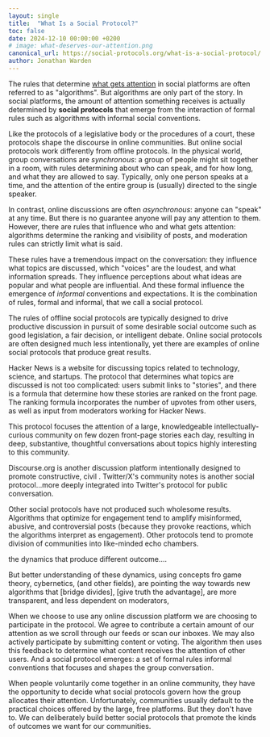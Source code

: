 ```yaml
---
layout: single
title:  "What Is a Social Protocol?"
toc: false 
date: 2024-12-10 00:00:00 +0200
# image: what-deserves-our-attention.png
canonical_url: https://social-protocols.org/what-is-a-social-protocol/
author: Jonathan Warden
---
```


The rules that determine [what gets attention](/what-deserves-our-attention) in social platforms are often referred to as "algorithms". But algorithms are only part of the story. In social platforms, the amount of attention something receives is actually determined by **social protocols** that emerge from the interaction of formal rules such as algorithms with informal social conventions.

Like the protocols of a legislative body or the procedures of a court, these protocols shape the discourse in online communities. But online social protocols work differently from offline protocols. In the physical world, group conversations are *synchronous*: a group of people might sit together in a room, with rules determining about who can speak, and for how long, and what they are allowed to say. Typically, only one person speaks at a time, and the attention of the entire group is (usually) directed to the single speaker.

In contrast, online discussions are often *asynchronous*: anyone can "speak" at any time. But there is no guarantee anyone will pay any attention to them. However, there are rules that influence who and what gets attention: algorithms determine the ranking and visibility of posts, and moderation rules can strictly limit what is said. 

These rules have a tremendous impact on the conversation: they influence what topics are discussed, which "voices" are the loudest, and what information spreads. They influence perceptions about what ideas are popular and what people are influential. And these formal influence the emergence of *informal* conventions and expectations. It is the combination of rules, formal and informal, that we call a social protocol.

The rules of offline social protocols are typically designed to drive productive discussion in pursuit of some desirable social outcome such as good legislation, a fair decision, or intelligent debate. Online social protocols are often designed much less intentionally, yet there are examples of online social protocols that produce great results.

Hacker News is a website for discussing topics related to technology, science, and startups. The protocol that determines what topics are discussed is not too complicated: users submit links to "stories", and there is a formula that determine how these stories are ranked on the front page. The ranking formula incorporates the number of upvotes from other users, as well as input from moderators working for Hacker News. 

This protocol focuses the attention of a large, knowledgeable intellectually-curious community on few dozen front-page stories each day, resulting in deep, substantive, thoughtful conversations about topics highly interesting to this community.

Discourse.org is another discussion platform intentionally designed to promote constructive, civil . Twitter/X's community notes is another social protocol...more deeply integrated into Twitter's protocol for public conversation. 

<!--
On top of the formal rules of the protocol, informal *conventions* have emerged. Users pay most attention to stories on the top of the front page -- a natural convention but not an inevitable consequence of the formal rules. Moderators have developed, in addition to their published guidelines, informal conventions about what kind of stories promote "substantive, thoughtful conversation driven by intellectual curiosity", and users have their own ideas about this. 

The protocol works well, though it does rely heavily on the skill and consistency of moderators. Many successful communities on Reddit are also heavily dependent on good moderation. Other platforms, such as discourse.org, attempt to be less dependent on individual moderators by building community-driving moderation tools into the protocol.
-->

Other social protocols have not produced such wholesome results. Algorithms that optimize for engagement tend to amplify misinformed, abusive, and controversial posts (because they provoke reactions, which the algorithms interpret as engagement). Other protocols tend to promote division of communities into like-minded echo chambers.

the dynamics that produce different outcome....

But better understanding of these dynamics, using concepts fro game theory, cybernetics, (and other fields), are pointing the way towards new algorithms that [bridge divides], [give truth the advantage], are more transparent, and less dependent on moderators, 


When we choose to use any online discussion platform we are choosing to participate in the protocol. We agree to contribute a certain amount of our attention as we scroll through our feeds or scan our inboxes. We may also actively participate by submitting content or voting. The algorithm then uses this feedback to determine what content receives the attention of other users. And a social protocol emerges: a set of formal rules informal conventions that focuses and shapes the group conversation.

When people voluntarily come together in an online community, they have the opportunity to decide what social protocols govern how the group allocates their attention. Unfortunately, communities usually default to the practical choices offered by the large, free platforms. But they don't have to. We can deliberately build better social protocols that promote the kinds of outcomes we want for our communities. 


